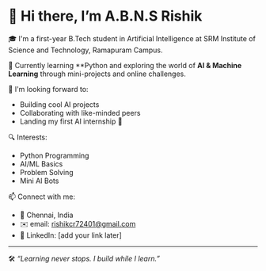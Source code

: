 # 👋 Hi there, I’m A.B.N.S Rishik

🎓 I'm a first-year B.Tech student in Artificial Intelligence at SRM Institute of Science and Technology, Ramapuram Campus.

🌱 Currently learning **Python and exploring the world of **AI & Machine Learning** through mini-projects and online challenges.

🚀 I'm looking forward to:
- Building cool AI projects
- Collaborating with like-minded peers
- Landing my first AI internship 💼

🔍 Interests:
- Python Programming
- AI/ML Basics
- Problem Solving
- Mini AI Bots

📫 Connect with me:
- 📍 Chennai, India
- ✉️ email: rishikcr72401@gmail.com
- 🔗 LinkedIn: [add your link later]

---
🛠️ *“Learning never stops. I build while I learn.”*
